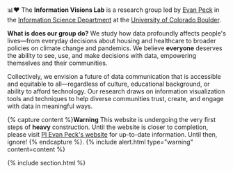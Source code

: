 ---
---

📊❤️ The **Information Visions Lab** is a research group led by [Evan Peck](https://evanpeck.github.io/) in the [Information Science Department](https://www.colorado.edu/cmci/infoscience) at the [University of Colorado Boulder](https://www.colorado.edu/). 

**What is does our group do?** We study how data profoundly affects people's lives—from everyday decisions about housing and healthcare to broader policies on climate change and pandemics. We believe **everyone** deserves the ability to see, use, and make decisions with data, empowering themselves and their communities.

Collectively, we envision a future of data communication that is accessible and equitable to all—regardless of culture, educational background, or ability to afford technology. Our research draws on information visualization tools and techniques to help diverse communities trust, create, and engage with data in meaningful ways.

{% capture content %}**Warning** This website is undergoing the very first steps of **heavy** construction. Until the website is closer to completion, please visit [PI Evan Peck's website](https://evanpeck.github.io/) for up-to-date information. Until then, ignore! {% endcapture %}. 
{% include alert.html type="warning" content=content %}

<!-- {%
  include button.html
  type="docs"
  link="https://greene-lab.gitbook.io/lab-website-template-docs"
%}
{%
  include button.html
  type="github"
  text="On GitHub"
  link="greenelab/lab-website-template"
%} -->

{% include section.html %}

<!-- ## Highlights

{% capture text %}

Lorem ipsum dolor sit amet, consectetur adipiscing elit, sed do eiusmod tempor incididunt ut labore et dolore magna aliqua.

{%
  include button.html
  link="research"
  text="See our publications"
  icon="fa-solid fa-arrow-right"
  flip=true
  style="bare"
%}

{% endcapture %} 

{%
  include feature.html
  image="images/photo.jpg"
  link="research"
  title="Our Research"
  text=text
%}

{% capture text %}

Lorem ipsum dolor sit amet, consectetur adipiscing elit, sed do eiusmod tempor incididunt ut labore et dolore magna aliqua.

{%
  include button.html
  link="projects"
  text="Browse our projects"
  icon="fa-solid fa-arrow-right"
  flip=true
  style="bare"
%}

{% endcapture %}

{%
  include feature.html
  image="images/photo.jpg"
  link="projects"
  title="Our Projects"
  flip=true
  style="bare"
  text=text
%}

{% capture text %}

Lorem ipsum dolor sit amet, consectetur adipiscing elit, sed do eiusmod tempor incididunt ut labore et dolore magna aliqua.

{%
  include button.html
  link="team"
  text="Meet our team"
  icon="fa-solid fa-arrow-right"
  flip=true
  style="bare"
%}

{% endcapture %}

{%
  include feature.html
  image="images/photo.jpg"
  link="team"
  title="Our Team"
  text=text
%}
-->
